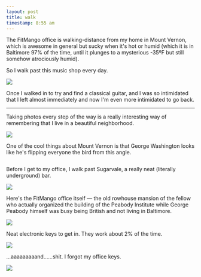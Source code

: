 ```yaml
---
layout: post
title: walk
timestamp: 8:55 am
---
```


The FitMango office is walking-distance from my home in Mount Vernon, which is awesome in general but sucky when it's hot or humid (which it is in Baltimore 97% of the time, until it plunges to a mysterious -35ºF but still somehow atrociously humid).

So I walk past this music shop every day.

![](https://lh3.googleusercontent.com/AXqyE5HOZX8Ux9kgesfW0C8478OavEEEp1N4jmaSAPfA0pExJMH8Uxjg838gOTrS6jei1WGNYo1HLZvbbErj0uXBRElP6y0Sf7bqRCe88251UZMlRA7Gzh79xLmWU2GQ8Ur0tmCbljEpLBrCwQUkMZfM0jgDAuGCEZIsYhU7DNtKxMKZ2VlU_eAt9WQvb3xvd-Iw-Fn-J7ced-MLNLekl_hU2jDkeprKjK7wY92gcjMmsuh5mO3N42Wn8Tfgi-jjnZ3nFhEhfbot2uwnooO9eS0rjG4PkuJP0uf9Phg-tNt-pKzB1L86VXQ1_FJqDXlQ-8hxv9B_7y_5xwknJqhzEqBso9hk_UMaUYR3xZV9UUthlqe2kSONvzqmjrdUSzfSylxcBRf7J7ICZO_1N7xCYF2V4fcNAKtwm5a4ArmLuV0Dyh9-W1poHYiJcyZS0mgb-G7sRSX-z0QEaGjeqyeEHUR6AnVUsy84eUJ2n99NwWqvHmX1klCjAxd6F7V9CDR2X9_p9SS7NkqfQujzdSRgtpFVzRuu4dwfHvZcbVHZin-HG5Ie3PzVQaaVqJK2bL1jOCFUCXVR7QjwQiWB7w86gsEYp-AynDf_rYoys68FipOxDz0g6Q=w603-h803-no)

Once I walked in to try and find a classical guitar, and I was so intimidated that I left almost immediately and now I'm even more intimidated to go back.

---

Taking photos every step of the way is a really interesting way of remembering that I live in a beautiful neighborhood.

![](https://lh3.googleusercontent.com/dCctnpMxRN8TFNAN0v6q_u2zzVXDI5fSoZJPh1Ithzed2_V3daFpItMCt59Vhb8iQHCgmYscByc-OP59V5IZ_gJ5_bwR-kmGPAdSh4pfxdE7USrwuIh5rYpM_yyIBOCaA7RQhpIM9Go61g4bgyuRu2IPES-2ijvRTP_yLS7tzqV9-33Ki_OFKZsEPHsSmIESoJZu0f7Q39M_-n366hJnQF9L3QFjihkary3IsM8u3z-1J3ttmeFGEyAEDLnFwnxxGXXmcENFE51xX0obkqDzxj4WqAVBM5VpxjLTmLxnryu6qPHfJ7TFfLN5nMirOSogBSEbhVS8rdwIO4-76rMuxEz2NUuNnNjqQkok3oeQ7hQFKuIW7qzolFmqXw6KtiWAUqTJIo2DuLNa2qatVmuKWL93umcrap9OFzsaKJGHq6K1v8lKtUrwrv2gzWcw-zFGL85LwFgDpXfQZVkWhwGn8b3SapfSHJ-f3nzVQrv-0yl-IJfd997yAFdzUi9kOUeYj2J_18dXMww86XwIlC-q7hfWe6cTVUne1Vp3_87jyhOi75MhKst9i_2pcmIi3ImzUncSusq7nfp8kvZhfkP_b2kU9gmMdsL_vZZ_djW-xkaVb2HCCg=w1071-h803-no)

One of the cool things about Mount Vernon is that George Washington looks like he's flipping everyone the bird from this angle.

![]()

Before I get to my office, I walk past Sugarvale, a really neat (literally underground) bar.

![](https://lh3.googleusercontent.com/iVWz6rDmbwAx2hZo8g7FMi0QPEXVyQwFGZ15j1sgsm2NbC3zcz86sDNmbFf-lWTGcYN9A2iVO2G5HCKC1qTYwA5Ga5-OY4P5K5Qh4tpI24xEbIkBd5a4X6RK6Tn7O3u6VSQpF6Dv04S1gqpzXGTZC0Au3le_bPeorSFvliDM0hrbjK5MfTqeKfK_GQtyJBA40hh247Jmlog5tvtqiGcSkXsFjtz4dNa6Nliy2WD_fe2M-DPqe7Km5kNE_qbP340AdHlW6GhITi-64CZm0OxtGqIJPcNh_wFHXPpL6S4s1xHP3pHHGx3PPWIag1db3oOX625oAjY0m4xVy2ySShHN7Y46nlUABUTEzA97bF83DyEnHv39QkWNGwQTdaaUIfQ37lqonZmjs43fQnYUnUg6d5O38zrcF8NNvyJdFX6nSa0HNjNNc4xJeJu2bnPaf4SKrzBJJeSWCppQC5gyB9k5cpQVW1KMM_GVqbWxD1l47JX_qjcBcaO3CFY20n1cSWZ9o4Y8qkkj297OQIdE359Jrgzt9Wx6t59BqTz7lAmZFeBMlb-0AMbigRzuO-8gwNZMpaphLhgXBPoNEzUwsgIuXdehwNX9yig9CuRccxf5RC6mjUuEpg=w1071-h803-no)

Here's the FitMango office itself — the old rowhouse mansion of the fellow who actually organized the building of the Peabody Institute while George Peabody himself was busy being British and not living in Baltimore.

![](https://lh3.googleusercontent.com/6vjvqwVt8ngQa5juSJuabWF_rZx3_qIGSDag1xcGab6mAt2V-GstXNGu2qkEVAqsSjUOSf0wetOb940H-o37mj4mY6aQvDnZzTOf5_d5mbPklswK-aerVY-txQpUiuJDfWmXcx9VPPwaL960EinTkM0Rg9DKVyx_5qLaSQKco4iLbEGtzuNLZr1YTpruMvjJUY6LiXruFrZ4KRw_tPz5_ykDzcDxl00JTZ5FgzGkoBKVs8bGl4_O9QOCPt-JRZ1tKizFxI0-9qDjuYNZF7jOH3ji6DkB1HFoU83d61j1tVrDLaK3MN-IR9v1JYA89gI_PX8nbl3xIZW3thPZKsduY3xFPaW0yCs6NQEPHOfgQWAiEBh2uIU5zq0RJ6vBnHDP1D-0_GhBrHaSQOTdmYDFcR3F8xift6tvAMz00WXOGVt63-O8h-swEpYPDfbeSZuFOscywAOcLEz6l4Arc6XYylfywy3wvtsGNRBMysrDkO8UIXidv7rlZGeniBYSAc0ZLfveL9VMGoDJ-Z7-5VZLMn9p_D4V366m_KlaUh_9qV6dUDuUpH1-DvN556w5lcpQ5DO6m8XFz3I2MRvOZwQuT14ibkJcS3nSOpccLmZn6x2K1jVrvw=w603-h803-no)

Neat electronic keys to get in. They work about 2% of the time.

![](https://lh3.googleusercontent.com/dN3qjUXyhI0YyM-0U_cQL-KfXd8exPM8Y3SYYBFsVEAFtGTGCidg76hTioaqQGVKrb_vKO-A-P33d6wEZfiqojKlu1oMZ6BSG5C6tuDDu9liPS7MtSUrvPL9YOOipzELWoYvhyVkl66txI4BjRmsoSsV0K8UDYeWFAdxtfrD9eb35-X_Lb-Lvl4E0MnBX2n-WyEdIlJ5pixRPbRtNSo5xbVwTCnFtwEiAp_xvm0fQrBq4N46SJN_y0aJ7-3GMJ_AW0M3KZuVbLWa3QwJ4oLbfVbXgtjm7IiibfUiIuyfAlOI3YxpC6dO5DcRpyEEsATAMqb9gKdlArxvIaVXYYMyebAKJKsnRUQ1eDjToDODr4FMvluA9mRAaSiYl6CJ00p9fHlODaPgMM-BkhtkPh2GPDCRNLC0pYdfM9-vYTVpE5yhqtbW6OOHh2fu7CJVIU5gqDgOfxBFGo-XiF9mf1w2ArDd05hf1B4bGG1q0UerBtxOgEmBfocAhfsvTmPjSuu4HYU8LyUxB_fFXmdyPXPX_NUHyofd-73LuNdj3GnnayT3S4HJ6TJIpIKNJ72ySrpDxAzSApI4RqZw9nI2mLPP6ixKj-iiJ5FpQPfYwmJAV-rpm58Hzw=w603-h803-no)

...aaaaaaaaand......shit. I forgot my office keys.

![](https://lh3.googleusercontent.com/PzP5n-HlhBsCUNvDqVJ6SVpa5LOVZdiSFpn1KXrWRzrVlIJaZxmyYS3OPlJSNavbawvyGM1t1Skn2IFVuItqdHWyaTKbzspy_yZgk_UMf-iaUT37jJv54C5OUnCHIcXyaMI_PKBiR_rxpaI-NnY-MaeWv4vuPNM4buZ1mE0lJla6L_3KIljXia0md822IzQLZtYv7VY7vZJxlKRGFuEQTsJ2WScDQFZe4i9wIDF3xd5apfKp6-NVikmC2bW3F4pNru8a5DJjNYf7mFGdWUvnTbXa1jm89Q6grb7limRzdTRRaYTSTFyPdlJUz5WnpWFM3SFgp7giwo2MZKHpAF9v7s6oEXkxudGwh5DMz-SnknLEJa20bJl_rxUgaPWJ8d_hD5Z4X0MovQ4axe2fl-0iS286etiE8tbfpI6vc8D2yy0dWPsVrKrB1CgyVHlH4eCdY51fNCVCxWMDzaneJVoXBlK0Cuz4peOmltS0aLE-jAvug7DKAFA-iOGAimMQsHDqnpmSF63zdhh5Egox1fSD0LcajN6YPy-WRc6F-cebJMpqy9KSNrfjkooWbWEhDsiXGpyLB2QtwA6UniI7smcmWG08rLd0JtObrT87xRp7vk00M8GOBA=w603-h803-no)
